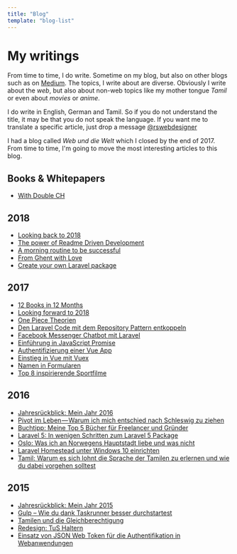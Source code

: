 ```yaml
---
title: "Blog"
template: "blog-list"
---
```


# My writings

From time to time, I do write. Sometime on my blog, but also on other blogs such as on [Medium](https://medium.com/@rathes). The topics, I write about are diverse. Obviously I write about the _web_,
but also about non-web topics like my mother tongue _Tamil_ or even about _movies_ or _anime_.

I do write in English, German and Tamil. So if you do not understand the title, it may be that you do not speak the language. If you want me to translate a specific article, just drop a message [@rswebdesigner](https://twitter.com/rswebdesigner)

I had a blog called _Web und die Welt_ which I closed by the end of 2017. From time to time, I'm going to move the most interesting articles to this blog.

## Books & Whitepapers

- [With Double CH](/with-double-ch)

## 2018

- [Looking back to 2018](/blog/en/review-2018)
- [The power of Readme Driven Development](/blog/en/readme-driven-development)
- [A morning routine to be successful](/blog/en/successful-morning-routines)
- [From Ghent with Love](/blog/en/from-ghent-with-love)
- [Create your own Laravel package](/blog/en/laravel-package)

## 2017

- [12 Books in 12 Months](https://medium.com/p/54db49d8aaec)
- [Looking forward to 2018](https://medium.com/@rathes/looking-forward-to-2018-927baae0f065)
- [One Piece Theorien](/blog/de/one-piece-theorien)
- [Den Laravel Code mit dem Repository Pattern entkoppeln](/blog/de/laravel-repository-pattern)
- [Facebook Messenger Chatbot mit Laravel](/blog/de/facebook-messenger-chatbot-laravel)
- [Einführung in JavaScript Promise](/blog/de/javascript-promise-introduction)
- [Authentifizierung einer Vue App](/blog/de/vue-app-auth)
- [Einstieg in Vue mit Vuex](/blog/de/vuex-einstieg)
- [Namen in Formularen](/blog/de/namen-in-formularen)
- [Top 8 inspirierende Sportfilme](/blog/de/sport-filme-inspiration)

## 2016

- [Jahresrückblick: Mein Jahr 2016](/blog/de/review-2016)
- [Pivot im Leben — Warum ich mich entschied nach Schleswig zu ziehen](https://medium.com/@rathes/pivot-in-leben-warum-ich-mich-entschied-nach-schleswig-zu-ziehen-dbb268db09a6#.1b5fgt1dc)
- [Buchtipp: Meine Top 5 Bücher für Freelancer und Gründer](/blog/de/buchtipps-freelancer-gruender)
- [Laravel 5: In wenigen Schritten zum Laravel 5 Package](/blog/de/laravel-package)
- [Oslo: Was ich an Norwegens Hauptstadt liebe und was nicht](/blog/de/oslove)
- [Laravel Homestead unter Windows 10 einrichten](/blog/de/laravel-homestead-einrichten-windows-10)
- [Tamil: Warum es sich lohnt die Sprache der Tamilen zu erlernen und wie du dabei vorgehen solltest](/blog/de/tamil-lernen)

## 2015

- [Jahresrückblick: Mein Jahr 2015](/blog/de/review-2015)
- [Gulp – Wie du dank Taskrunner besser durchstartest](/blog/de/gulp-introduction)
- [Tamilen und die Gleichberechtigung](/blog/de/tamilen-gleichberechtigung)
- [Redesign: TuS Haltern](/blog/de/redesign-tus-haltern)
- [Einsatz von JSON Web Token für die Authentifikation in Webanwendungen](/blog/de/json-web-token)
